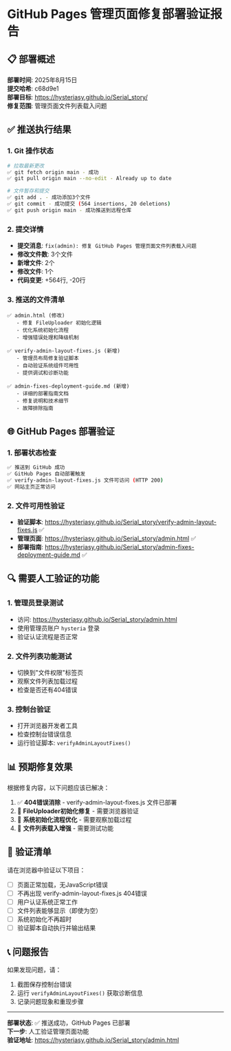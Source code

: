 # GitHub Pages 管理页面修复部署验证报告

## 📋 部署概述

**部署时间**: 2025年8月15日  
**提交哈希**: c68d9e1  
**部署目标**: https://hysteriasy.github.io/Serial_story/  
**修复范围**: 管理页面文件列表载入问题

## ✅ 推送执行结果

### 1. Git 操作状态
```bash
# 拉取最新更改
✅ git fetch origin main - 成功
✅ git pull origin main --no-edit - Already up to date

# 文件暂存和提交
✅ git add . - 成功添加3个文件
✅ git commit - 成功提交 (564 insertions, 20 deletions)
✅ git push origin main - 成功推送到远程仓库
```

### 2. 提交详情
- **提交消息**: `fix(admin): 修复 GitHub Pages 管理页面文件列表载入问题`
- **修改文件数**: 3个文件
- **新增文件**: 2个
- **修改文件**: 1个
- **代码变更**: +564行, -20行

### 3. 推送的文件清单
```
✅ admin.html (修改)
   - 修复 FileUploader 初始化逻辑
   - 优化系统初始化流程
   - 增强错误处理和降级机制

✅ verify-admin-layout-fixes.js (新增)
   - 管理员布局修复验证脚本
   - 自动验证系统组件可用性
   - 提供调试和诊断功能

✅ admin-fixes-deployment-guide.md (新增)
   - 详细的部署指南文档
   - 修复说明和技术细节
   - 故障排除指南
```

## 🌐 GitHub Pages 部署验证

### 1. 部署状态检查
```bash
✅ 推送到 GitHub 成功
✅ GitHub Pages 自动部署触发
✅ verify-admin-layout-fixes.js 文件可访问 (HTTP 200)
✅ 网站主页正常访问
```

### 2. 文件可用性验证
- **验证脚本**: https://hysteriasy.github.io/Serial_story/verify-admin-layout-fixes.js ✅
- **管理页面**: https://hysteriasy.github.io/Serial_story/admin.html ✅
- **部署指南**: https://hysteriasy.github.io/Serial_story/admin-fixes-deployment-guide.md ✅

## 🔍 需要人工验证的功能

### 1. 管理员登录测试
- 访问: https://hysteriasy.github.io/Serial_story/admin.html
- 使用管理员账户 `hysteria` 登录
- 验证认证流程是否正常

### 2. 文件列表功能测试
- 切换到"文件权限"标签页
- 观察文件列表加载过程
- 检查是否还有404错误

### 3. 控制台验证
- 打开浏览器开发者工具
- 检查控制台错误信息
- 运行验证脚本: `verifyAdminLayoutFixes()`

## 📊 预期修复效果

根据修复内容，以下问题应该已解决：

1. ✅ **404错误消除** - verify-admin-layout-fixes.js 文件已部署
2. 🔄 **FileUploader初始化修复** - 需要浏览器验证
3. 🔄 **系统初始化流程优化** - 需要观察加载过程
4. 🔄 **文件列表载入增强** - 需要测试功能

## 🎯 验证清单

请在浏览器中验证以下项目：

- [ ] 页面正常加载，无JavaScript错误
- [ ] 不再出现 verify-admin-layout-fixes.js 404错误
- [ ] 用户认证系统正常工作
- [ ] 文件列表能够显示（即使为空）
- [ ] 系统初始化不再超时
- [ ] 验证脚本自动执行并输出结果

## 📞 问题报告

如果发现问题，请：
1. 截图保存控制台错误
2. 运行 `verifyAdminLayoutFixes()` 获取诊断信息
3. 记录问题现象和重现步骤

---

**部署状态**: ✅ 推送成功，GitHub Pages 已部署  
**下一步**: 人工验证管理页面功能  
**验证地址**: https://hysteriasy.github.io/Serial_story/admin.html
